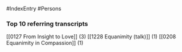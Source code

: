 #IndexEntry #Persons

### Top 10 referring transcripts
[[0127 From Insight to Love]] (3)
[[1228 Equanimity (talk)]] (1)
[[0208 Equanimity in Compassion]] (1)


